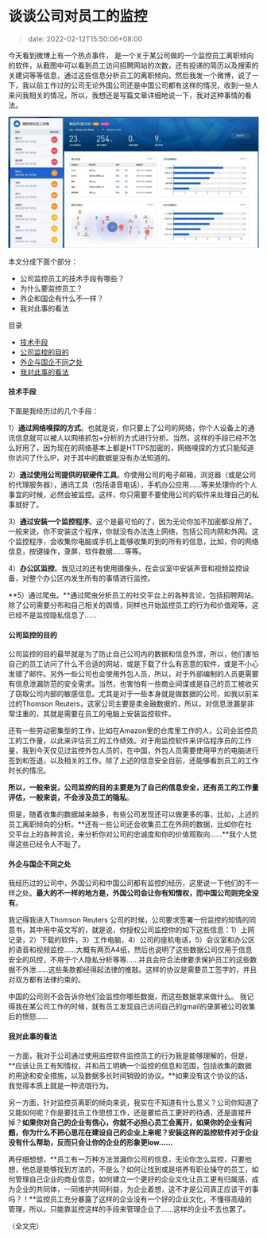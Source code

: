 # 谈谈公司对员工的监控
>date: 2022-02-12T15:50:06+08:00


今天看到微博上有一个热点事件， 是一个关于某公司做的一个监控员工离职倾向的软件，从截图中可以看到员工访问招聘网站的次数，还有投递的简历以及搜索的关建词等等信息，通过这些信息分析员工的离职倾向。然后我发一个微博，说了一下，我以前工作过的公司无论外国公司还是中国公司都有这样的情况，收到一些人来问我相关的情况，所以，我想还是写篇文章详细地说一下，我对这种事情的看法。


[![](/assets/images/coolshell.cn/wp-content/uploads/2022/02/monitoring-1024x534.jpeg)](https://coolshell.cn/wp-content/uploads/2022/02/monitoring.jpeg)


本文分成下面个部分：


* 公司监控员工的技术手段有哪些？
* 为什么要监控员工？
* 外企和国企有什么不一样？
* 我对此事的看法





目录



* [技术手段](#%E6%8A%80%E6%9C%AF%E6%89%8B%E6%AE%B5 "技术手段")
* [公司监控的目的](#%E5%85%AC%E5%8F%B8%E7%9B%91%E6%8E%A7%E7%9A%84%E7%9B%AE%E7%9A%84 "公司监控的目的")
* [外企与国企不同之处](#%E5%A4%96%E4%BC%81%E4%B8%8E%E5%9B%BD%E4%BC%81%E4%B8%8D%E5%90%8C%E4%B9%8B%E5%A4%84 "外企与国企不同之处")
* [我对此事的看法](#%E6%88%91%E5%AF%B9%E6%AD%A4%E4%BA%8B%E7%9A%84%E7%9C%8B%E6%B3%95 "我对此事的看法")

#### 技术手段


下面是我经历过的几个手段：


1）**通过网络嗅探的方式**。也就是说，你只要上了公司的网络，你个人设备上的通讯信息就可以被人以网络抓包+分析的方式进行分析。当然，这样的手段已经不怎么好用了，因为现在的网络基本上都是HTTPS加密的，网络嗅探的方式只能知道你访问了什么IP，对于其中的数据是没有办法知道的。


2）**通过使用公司提供的软硬件工具**。你使用公司的电子邮箱，浏览器（或是公司的代理服务器），通讯工具（包括语音电话），手机办公应用……等来处理你的个人事宜的时候，必然会被监控。这样，你只需要不要使用公司的软件来处理自己的私事就好了。


3）**通过安装一个监控程序**。这个是最可怕的了，因为无论你加不加密都没用了。一般来说，你不安装这个程序，你就没有办法连上网络，包括公司内网和外网。这个监控程序，会收集你电脑或手机上能够收集的到的所有的信息，比如，你的网络信息，按键操作，录屏，软件数据……等等。


4）**办公区监控**。我见过的还有使用摄像头，在会议室中安装声音和视频监控设备，对整个办公区内发生所有的事情进行监控。


**5）通过爬虫。**通过爬虫分析员工的社交平台上的各种言论，包括招聘网站。除了公司需要分布和自己相关的舆情，同样也开始监控员工的行为和价值观等。这已经不是监控隐私信息了……


#### 公司监控的目的


公司监控的目的最早就是为了防止自己公司内的数据和信息外泄，所以，他们害怕自己的员工访问了什么不合适的网站，或是下载了什么有恶意的软件，或是不小心发错了邮件。另外一些公司也会使用外包人员，所以，对于外部编制的人员更需要有信息泄漏防范的安全需求。当然，也害怕有一些商业间谍或是自己的员工被收买了窃取公司内部的敏感信息。尤其是对于一些本身就是做数据的公司，如我以前呆过的Thomson Reuters，这家公司主要是卖金融数据的，所以，对信息泄漏是非常注重的，其就是需要在员工的电脑上安装监控软件。


还有一些劳动密集型的工作，比如在Amazon里的仓库里工作的人，公司会监控员工的工作量，以此来评估员工的工作绩效。对于用监控软件来评估程序员的工作量，我到今天仅见过监控外包人员的，在中国，外包人员需要使用甲方的电脑进行签到和签退，以及相关的工作。除了上述的信息安全目前，还能够看到员工的工作时长的情况。


**所以，一般来说，公司监控的目的主要是为了自己的信息安全，还有员工的工作量评估，一般来说，不会涉及员工的隐私**。


但是，随着收集的数据越来越多，有些公司发现还可以做更多的事，比如，上述的员工离职倾向的分析。**还有一些公司还会收集员工在外网的数据，比如你在社交平台上的各种言论，来分析你对公司的忠诚度和你的价值观取向……**我个人觉得这些已经令人不耻了。


#### 外企与国企不同之处


我经历过的公司中，外国公司和中国公司都有监控的经历，这里说一下他们的不一样之处。**最大的不一样的地方是，外国公司会让你有知情权，而中国公司则完全没有**。


我记得我进入Thomson Reuters 公司的时候，公司要求签署一份监控的知情的同意书，其中用中英文写的，就是说，你授权公司监控你的如下这些信息：1）上网记录，2）下载的软件，3）工作电脑，4）公司的座机电话，5）会议室和办公区的语音和视频监控……大概有两页A4纸，然后也说明了这些数据公司仅用于信息安全的风控，不用于个人隐私分析等等……并且会符合法律要求保护员工的这些数据不外泄……这些条款都经得起法律的推敲。这样的协议是需要员工签字的，并且对双方都有法律约束的。


中国的公司则不会告诉你他们会监控你哪些数据，而这些数据拿来做什么。 我记得我在某公司工作的时候，就有员工发现自己访问自己的gmail的录屏被公司收集后的愤怒……


#### 我对此事的看法


一方面，我对于公司通过使用监控软件监控员工的行为我是能够理解的，但是，**应该让员工有知情权，并和员工明确一个监控的信息和范围，包括收集的数据的用途和安全措施，以及数据多长时间销毁的协议。**如果没有这个协议的话，我觉得本质上就是一种流氓行为。


另一方面，针对监控员离职的倾向来说，我实在不知道有什么意义？公司你知道了又能如何呢？你是要找员工作思想工作，还是要给员工更好的待遇，还是直接开掉？**如果你对自己的企业有信心，你就不必担心员工会离开，如果你的企业有问题，你为什么不把心思花在建设自己的企业上来呢？安装这样的监控软件对于企业没有什么帮助，反而只会让你的企业的形象更low……**


再仔细想想，**员工有一万种方法泄漏你公司的信息，无论你怎么监控，只要他想，他总是能够找到方法的，不是么？如何让找到或是培养有职业操守的员工，如何管理自己企业的商业信息，如何建立一个更好的企业文化让员工更有归属感，成为企业的共同体，一同维护共同利益，为企业着想，这不才是公司真正应该干的事吗？！**监控员工充分暴露了这样的企业没有一个好的企业文化，不懂得高级的管理，所以，只能靠监控这样的手段来管理企业了……这样的企业不去也罢了。


（全文完）


